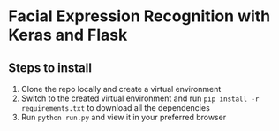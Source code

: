 # Facial Expression Recognition with Keras and Flask
## Steps to install
1. Clone the repo locally and create a virtual environment
2. Switch to the created virtual environment and run `pip install -r requirements.txt` to download all the dependencies
3. Run `python run.py` and view it in your preferred browser
